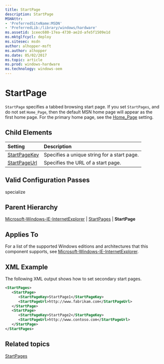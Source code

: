 ```yaml
---
title: StartPage
description: StartPage
MSHAttr:
- 'PreferredSiteName:MSDN'
- 'PreferredLib:/library/windows/hardware'
ms.assetid: 1ceec680-17ea-4730-ae2d-afe5f1509e1d
ms.mktglfcycl: deploy
ms.sitesec: msdn
author: alhopper-msft
ms.author: alhopper
ms.date: 05/02/2017
ms.topic: article
ms.prod: windows-hardware
ms.technology: windows-oem
---
```

# StartPage

`StartPage` specifies a tabbed browsing start page. If you set `StartPages`, and do not set `Home_Page`, then the default MSN home page will appear as the first home page. For the primary home page, see the [Home\_Page](microsoft-windows-ie-internetexplorer-home-page.md) setting.

## Child Elements

| Setting                 | Description                                                                           |
|:------------------------|:--------------------------------------------------------------------------------------|
| [StartPageKey](microsoft-windows-ie-internetexplorer-startpages-startpage-startpagekey.md) | Specifies a unique string for a start page. |
| [StartPageUrl](microsoft-windows-ie-internetexplorer-startpages-startpage-startpageurl.md) | Specifies the URL of a start page. |

## Valid Configuration Passes

specialize

## Parent Hierarchy

[Microsoft-Windows-IE-InternetExplorer](microsoft-windows-ie-internetexplorer.md) | [StartPages](microsoft-windows-ie-internetexplorer-startpages.md) | **StartPage**

## Applies To

For a list of the supported Windows editions and architectures that this component supports, see [Microsoft-Windows-IE-InternetExplorer](microsoft-windows-ie-internetexplorer.md).

## XML Example

The following XML output shows how to set secondary start pages.

```XML
<StartPages>
   <StartPage>
      <StartPageKey>StartPage1</StartPageKey>
      <StartPageUrl>http://www.fabrikam.com</StartPageUrl>
   </StartPage>
   <StartPage>
      <StartPageKey>StartPage2</StartPageKey>
      <StartPageUrl>http://www.contoso.com</StartPageUrl>
   </StartPage>
</StartPages>
```

## Related topics

[StartPages](microsoft-windows-ie-internetexplorer-startpages.md)
